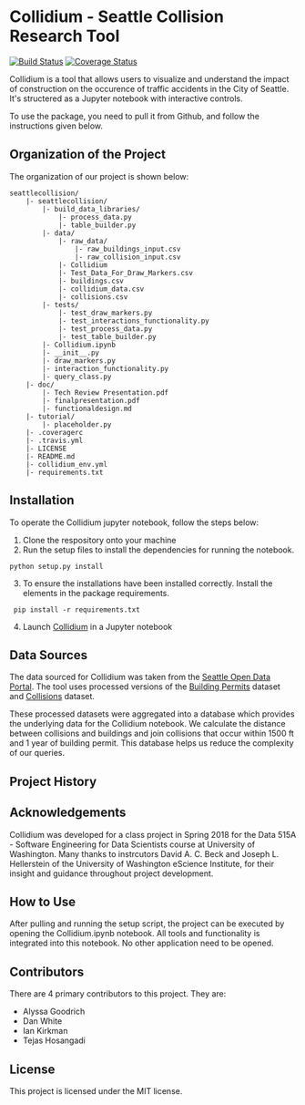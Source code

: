 # Collidium - Seattle Collision Research Tool
[![Build Status](https://travis-ci.org/tejasmhos/seattlecollision.svg?branch=master)](https://travis-ci.org/tejasmhos/seattlecollision.svg?branch=master)
[![Coverage Status](https://coveralls.io/repos/github/tejasmhos/seattlecollision/badge.svg?branch=master)](https://coveralls.io/github/tejasmhos/seattlecollision?branch=master) 

Collidium is a tool that allows users to visualize and understand the impact of construction on the occurence of traffic accidents in the City of Seattle. It's structered as a Jupyter notebook with interactive controls. 

To use the package, you need to pull it from Github, and follow the instructions given below.


## Organization of the Project

The organization of our project is shown below:

```
seattlecollision/
	|- seattlecollision/
		|- build_data_libraries/
			|- process_data.py
			|- table_builder.py
		|- data/
			|- raw_data/
				|- raw_buildings_input.csv
				|- raw_collision_input.csv
			|- Collidium
			|- Test_Data_For_Draw_Markers.csv
			|- buildings.csv
			|- collidium_data.csv
			|- collisions.csv
		|- tests/
			|- test_draw_markers.py
			|- test_interactions_functionality.py
			|- test_process_data.py
			|- test_table_builder.py
		|- Collidium.ipynb
		|- __init__.py
		|- draw_markers.py
		|- interaction_functionality.py
		|- query_class.py
	|- doc/
		|- Tech Review Presentation.pdf
		|- finalpresentation.pdf
		|- functionaldesign.md
	|- tutorial/
		|- placeholder.py
	|- .coveragerc
	|- .travis.yml
	|- LICENSE
	|- README.md
	|- collidium_env.yml
	|- requirements.txt		
```

## Installation

To operate the Collidium jupyter notebook, follow the steps below:
1. Clone the respository onto your machine
2. Run the setup files to install the dependencies for running the notebook.

``` python setup.py install ```

3. To ensure the installations have been installed correctly. Install the elements in the package requirements.

``` pip install -r requirements.txt```

4. Launch [Collidium](seattlecollision/Collidium.ipynb) in a Jupyter notebook

## Data Sources
 The data sourced for Collidium was taken from the [Seattle Open Data Portal](https://data.seattle.gov/). The tool uses processed versions of the [Building Permits](https://data.seattle.gov/Permitting/Building-Permits-Current/mags-97de/data) dataset and [Collisions](https://data-seattlecitygis.opendata.arcgis.com/datasets/collisions/data) dataset. 
 
 These processed datasets were aggregated into a database which provides the underlying data for the Collidium notebook. We calculate the distance between collisions and buildings and join collisions that occur within 1500 ft and 1 year of building permit. This database helps us reduce the complexity of our queries.
 
 ## Project History
 
 
 
 
 ## Acknowledgements
 
 Collidium was developed for a class project in Spring 2018 for the Data 515A - Software Engineering for Data Scientists course at University of Washington. Many thanks to instrcutors David A. C. Beck and Joseph L. Hellerstein of the University of Washington eScience Institute, for their insight and guidance throughout project development.

## How to Use

After pulling and running the setup script, the project can be executed by opening the Collidium.ipynb notebook. All tools and functionality is integrated into this notebook. No other application need to be opened.

## Contributors

There are 4 primary contributors to this project. They are:

- Alyssa Goodrich
- Dan White
- Ian Kirkman 
- Tejas Hosangadi


## License

This project is licensed under the MIT license.
